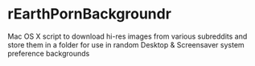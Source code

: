 rEarthPornBackgroundr
=====================

Mac OS X script to download hi-res images from various subreddits and store them in a folder for use in random Desktop &amp; Screensaver system preference backgrounds

